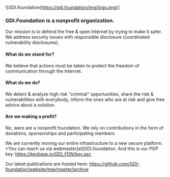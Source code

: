 ![GDI.foundation(https://gdi.foundation/img/logo.png)]

### GDI.Foundation is a nonprofit organization. 
Our mission is to defend the free & open Internet by trying to make it safer.
We address security issues with responsible disclosure (coordinated vulnerability disclosures).

#### What do we stand for?
We believe that actions must be taken to protect the freedom of communication through the Internet.

#### What do we do?
We detect & analyze high risk "criminal" opportunities, share the risk & vulnerabilities with everybody, inform the ones who are at risk and give free advice about a solution.

#### Are we making a profit?
No, were are a nonprofit foundation. We rely on contributions in the form of donations, sponsorships and participating members


We are currently moving our entire infrastructure to a new secure platform.
<You can reach us via webmaster[at]GDI.foundation. And this is our PGP key: https://keybase.io/GDI_FDN/key.asc 

Our latest publications are hosted here: https://github.com/GDI-foundation/website/tree/master/archive

